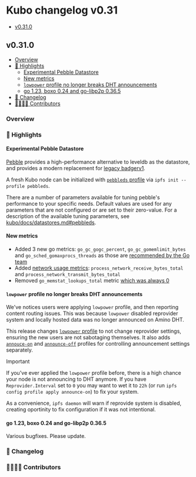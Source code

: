 # Kubo changelog v0.31

- [v0.31.0](#v0310)

## v0.31.0

- [Overview](#overview)
- [🔦 Highlights](#-highlights)
  - [Experimental Pebble Datastore](#experimental-pebble-datastore)
  - [New metrics](#new-metrics)
  - [`lowpower` profile no longer breaks DHT announcements](#lowpower-profile-no-longer-breaks-dht-announcements)
  - [go 1.23, boxo 0.24 and go-libp2p 0.36.5](#go-123-boxo-024-and-go-libp2p-0365)
- [📝 Changelog](#-changelog)
- [👨‍👩‍👧‍👦 Contributors](#-contributors)

### Overview

### 🔦 Highlights

#### Experimental Pebble Datastore

[Pebble](https://github.com/ipfs/kubo/blob/master/docs/config.md#pebbleds-profile) provides a high-performance alternative to leveldb as the datastore, and provides a modern replacement for [legacy badgerv1](https://github.com/ipfs/kubo/blob/master/docs/config.md#badgerds-profile).

A fresh Kubo node can be initialized with [`pebbleds` profile](https://github.com/ipfs/kubo/blob/master/docs/config.md#pebbleds-profile) via `ipfs init --profile pebbleds`.

There are a number of parameters available for tuning pebble's performance to your specific needs. Default values are used for any parameters that are not configured or are set to their zero-value.
For a description of the available tuning parameters, see [kubo/docs/datastores.md#pebbleds](https://github.com/ipfs/kubo/blob/master/docs/datastores.md#pebbleds).

#### New metrics

- Added 3 new go metrics: `go_gc_gogc_percent`, `go_gc_gomemlimit_bytes` and `go_sched_gomaxprocs_threads` as those are [recommended by the Go team](https://github.com/prometheus/client_golang/pull/1559)
- Added [network usage metrics](https://github.com/prometheus/client_golang/pull/1555): `process_network_receive_bytes_total` and `process_network_transmit_bytes_total`
- Removed `go_memstat_lookups_total` metric [which was always 0](https://github.com/prometheus/client_golang/pull/1577)

#### `lowpower` profile no longer breaks DHT announcements

We've notices users were applying `lowpower` profile, and then reporting content routing issues. This was because `lowpower` disabled reprovider system and locally hosted data was no longer announced on Amino DHT.

This release changes [`lowpower` profile](https://github.com/ipfs/kubo/blob/master/docs/config.md#lowpower-profile) to not change reprovider settings, ensuring the new users are not sabotaging themselves. It also adds [`annouce-on`](https://github.com/ipfs/kubo/blob/master/docs/config.md#announce-on-profile) and [`announce-off`](https://github.com/ipfs/kubo/blob/master/docs/config.md#announce-off-profile) profiles for controlling announcement settings separately.

> [!IMPORTANT]
> If you've ever applied the `lowpower` profile before, there is a high chance your node is not announcing to DHT anymore.
> If you have `Reprovider.Interval` set to `0` you may want to wet it to `22h` (or run `ipfs config profile apply announce-on`) to fix your system.
>
> As a convenience, `ipfs daemon` will warn if reprovide system is disabled, creating oportinity to fix configuration if it was not intentional.

#### go 1.23, boxo 0.24 and go-libp2p 0.36.5

Various bugfixes. Please update.

### 📝 Changelog

### 👨‍👩‍👧‍👦 Contributors
